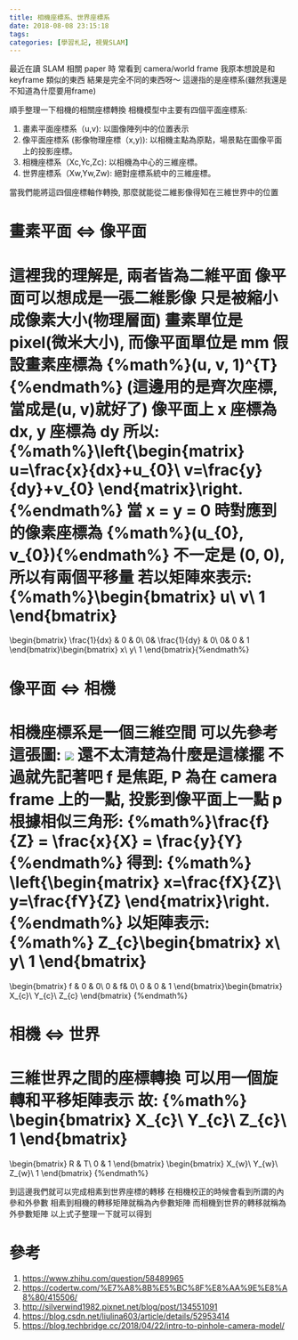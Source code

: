 ```yaml
---
title: 相機座標系、世界座標系
date: 2018-08-08 23:15:18
tags:
categories: [學習札記, 視覺SLAM]
---
```

最近在讀 SLAM 相關 paper 時
常看到 camera/world frame
我原本想說是和 keyframe 類似的東西
結果是完全不同的東西呀～
這邊指的是座標系(雖然我還是不知道為什麼要用frame)

順手整理一下相機的相關座標轉換
相機模型中主要有四個平面座標系:
1. 畫素平面座標系（u,v): 以圖像陣列中的位置表示
2. 像平面座標系 (影像物理座標（x,y)): 以相機主點為原點，場景點在圖像平面上的投影座標。 
3. 相機座標系（Xc,Yc,Zc): 以相機為中心的三維座標。
4. 世界座標系（Xw,Yw,Zw): 絕對座標系統中的三維座標。

當我們能將這四個座標軸作轉換, 那麼就能從二維影像得知在三維世界中的位置

# 畫素平面 <=> 像平面
這裡我的理解是, 兩者皆為二維平面
像平面可以想成是一張二維影像
只是被縮小成像素大小(物理層面)
畫素單位是 pixel(微米大小), 而像平面單位是 mm
假設畫素座標為 {%math%}(u, v, 1)^{T}{%endmath%} (這邊用的是齊次座標, 當成是(u, v)就好了)
像平面上 x 座標為 dx, y 座標為 dy
所以: 
{%math%}\left\{\begin{matrix}
u=\frac{x}{dx}+u_{0}\\ 
v=\frac{y}{dy}+v_{0}
\end{matrix}\right.{%endmath%}
當 x = y = 0 時對應到的像素座標為 {%math%}(u_{0}, v_{0}){%endmath%}
不一定是 (0, 0), 所以有兩個平移量
若以矩陣來表示: 
{%math%}\begin{bmatrix}
u\\ 
v\\ 
1
\end{bmatrix}
=
\begin{bmatrix}
\frac{1}{dx} & 0 & 0\\ 
0& \frac{1}{dy} & 0\\ 
0& 0 & 1
\end{bmatrix}\begin{bmatrix}
x\\ 
y\\ 
1
\end{bmatrix}{%endmath%}

# 像平面 <=> 相機
相機座標系是一個三維空間
可以先參考這張圖:
![](https://i.imgur.com/xRh9odS.jpg)
還不太清楚為什麼是這樣擺
不過就先記著吧
f 是焦距, P 為在 camera frame 上的一點, 投影到像平面上一點 p 
根據相似三角形: {%math%}\frac{f}{Z} = \frac{x}{X} = \frac{y}{Y}{%endmath%}
得到:
{%math%}
\left\{\begin{matrix}
x=\frac{fX}{Z}\\ 
y=\frac{fY}{Z}
\end{matrix}\right.
{%endmath%}
以矩陣表示:
{%math%}
Z_{c}\begin{bmatrix}
x\\ 
y\\ 
1
\end{bmatrix}
=
\begin{bmatrix}
f & 0 & 0\\ 
0 &  f& 0\\ 
0 & 0 & 1
\end{bmatrix}\begin{bmatrix}
X_{c}\\ 
Y_{c}\\
Z_{c}
\end{bmatrix}
{%endmath%}

# 相機 <=> 世界
三維世界之間的座標轉換
可以用一個旋轉和平移矩陣表示
故:
{%math%}
\begin{bmatrix}
X_{c}\\ 
Y_{c}\\ 
Z_{c}\\ 
1
\end{bmatrix}
=
\begin{bmatrix}
R & T\\ 
0 & 1
\end{bmatrix}
\begin{bmatrix}
X_{w}\\ 
Y_{w}\\ 
Z_{w}\\ 
1
\end{bmatrix}
{%endmath%}

到這邊我們就可以完成相素到世界座標的轉移
在相機校正的時候會看到所謂的內參和外參數
相素到相機的轉移矩陣就稱為內參數矩陣
而相機到世界的轉移就稱為外參數矩陣
以上式子整理一下就可以得到

# 參考
1. https://www.zhihu.com/question/58489965
2. https://codertw.com/%E7%A8%8B%E5%BC%8F%E8%AA%9E%E8%A8%80/415506/
3. http://silverwind1982.pixnet.net/blog/post/134551091
4. https://blog.csdn.net/liulina603/article/details/52953414
5. https://blog.techbridge.cc/2018/04/22/intro-to-pinhole-camera-model/